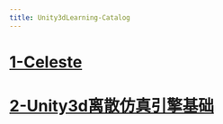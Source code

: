 ```yaml
---
title: Unity3dLearning-Catalog
---
```


# [1-Celeste](Unity3dLearning/1-Celeste)
# [2-Unity3d离散仿真引擎基础](Unity3dLearning/2-discrete-simulation-basic)